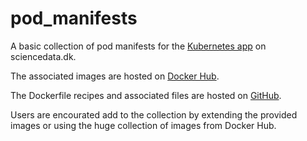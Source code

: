 # pod_manifests

A basic collection of pod manifests for the [Kubernetes app](https://github.com/deic-dk/user_pods) on sciencedata.dk.

The associated images are hosted on [Docker Hub](https://hub.docker.com/u/sciencedata).

The Dockerfile recipes and associated files are hosted on [GitHub](https://github.com/deic-dk/sciencedata_images).

Users are encourated add to the collection by extending the provided images or using the huge collection of images from Docker Hub.
